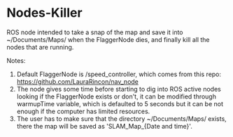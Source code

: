 # Nodes-Killer
ROS node intended to take a snap of the map and save it into ~/Documents/Maps/ when the FlaggerNode dies, and finally kill all the nodes that are running.

Notes:
1. Default FlaggerNode is /speed_controller, which comes from this repo: https://github.com/LauraRincon/nav_node
2. The node gives some time before starting to dig into ROS active nodes looking if the FlaggerNode exists or don't, it can be modified through warmupTime variable, which is defaulted to 5 seconds but it can be not enough if the computer has limited resources.
3. The user has to make sure that the directory ~/Documents/Maps/ exists, there the map will be saved as 'SLAM_Map_{Date and time}'.
